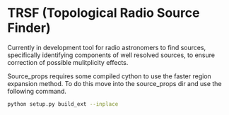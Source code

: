 # TRSF (Topological Radio Source Finder)

Currently in development tool for radio astronomers to find sources, specifically identifying components of well resolved sources, to ensure correction of possible mulitplicity effects.


Source_props requires some compiled cython to use the faster region expansion method. To do this move into the source_props dir and use the following command.
```bash
python setup.py build_ext --inplace
```
